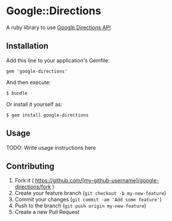 # Google::Directions

A ruby library to use [Google Directions API](https://developers.google.com/maps/documentation/directions/)

## Installation

Add this line to your application's Gemfile:

    gem 'google-directions'

And then execute:

    $ bundle

Or install it yourself as:

    $ gem install google-directions

## Usage

TODO: Write usage instructions here

## Contributing

1. Fork it ( https://github.com/[my-github-username]/google-directions/fork )
2. Create your feature branch (`git checkout -b my-new-feature`)
3. Commit your changes (`git commit -am 'Add some feature'`)
4. Push to the branch (`git push origin my-new-feature`)
5. Create a new Pull Request
